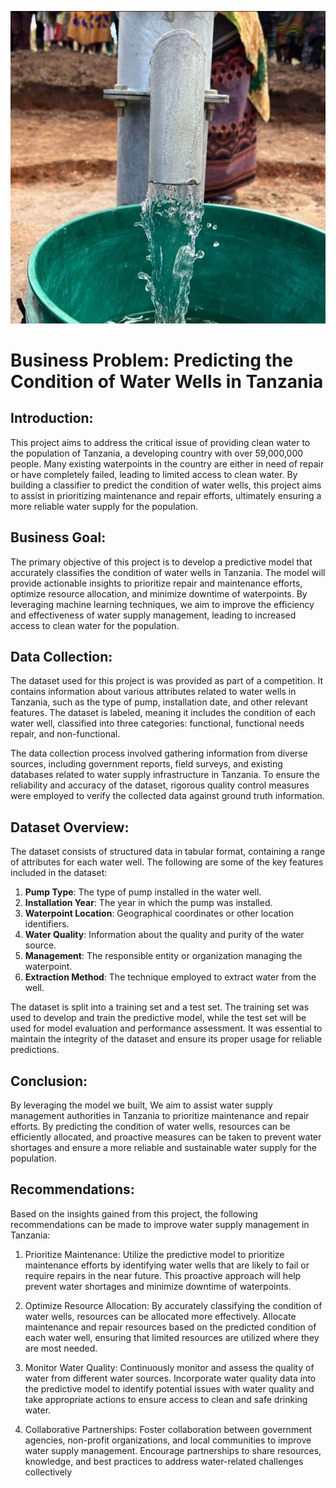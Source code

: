 ![1684812572091](image/README1/1684812572091.png)
# Business Problem: Predicting the Condition of Water Wells in Tanzania

## **Introduction:**
This project aims to address the critical issue of providing clean water to the population of Tanzania, a developing country with over 59,000,000 people. Many existing waterpoints in the country are either in need of repair or have completely failed, leading to limited access to clean water. By building a classifier to predict the condition of water wells, this project aims to assist in prioritizing maintenance and repair efforts, ultimately ensuring a more reliable water supply for the population.

## **Business Goal:**
The primary objective of this project is to develop a predictive model that accurately classifies the condition of water wells in Tanzania. The model will provide actionable insights to prioritize repair and maintenance efforts, optimize resource allocation, and minimize downtime of waterpoints. By leveraging machine learning techniques, we aim to improve the efficiency and effectiveness of water supply management, leading to increased access to clean water for the population.

## **Data Collection:**
The dataset used for this project is was  provided as part of a competition. It contains information about various attributes related to water wells in Tanzania, such as the type of pump, installation date, and other relevant features. The dataset is labeled, meaning it includes the condition of each water well, classified into three categories: functional, functional needs repair, and non-functional.

The data collection process involved gathering information from diverse sources, including government reports, field surveys, and existing databases related to water supply infrastructure in Tanzania. To ensure the reliability and accuracy of the dataset, rigorous quality control measures were employed to verify the collected data against ground truth information.

## **Dataset Overview:**
The dataset consists of structured data in tabular format, containing a range of attributes for each water well. The following are some of the key features included in the dataset:

1. **Pump Type**: The type of pump installed in the water well.
2. **Installation Year**: The year in which the pump was installed.
3. **Waterpoint Location**: Geographical coordinates or other location identifiers.
4. **Water Quality**: Information about the quality and purity of the water source.
5. **Management**: The responsible entity or organization managing the waterpoint.
6. **Extraction Method**: The technique employed to extract water from the well.

The dataset is split into a training set and a test set. The training set was used to develop and train the predictive model, while the test set will be used for model evaluation and performance assessment. It was essential to maintain the integrity of the dataset and ensure its proper usage for reliable predictions.



## **Conclusion:**
By leveraging the model we built, We aim to assist water supply management authorities in Tanzania to prioritize maintenance and repair efforts. By predicting the condition of water wells, resources can be efficiently allocated, and proactive measures can be taken to prevent water shortages and ensure a more reliable and sustainable water supply for the population.


## **Recommendations:**
Based on the insights gained from this project, the following recommendations can be made to improve water supply management in Tanzania:

1. Prioritize Maintenance: Utilize the predictive model to prioritize maintenance efforts by identifying water wells that are likely to fail or require repairs in the near future. This proactive approach will help prevent water shortages and minimize downtime of waterpoints.

2. Optimize Resource Allocation: By accurately classifying the condition of water wells, resources can be allocated more effectively. Allocate maintenance and repair resources based on the predicted condition of each water well, ensuring that limited resources are utilized where they are most needed.

3. Monitor Water Quality: Continuously monitor and assess the quality of water from different water sources. Incorporate water quality data into the predictive model to identify potential issues with water quality and take appropriate actions to ensure access to clean and safe drinking water.

4. Collaborative Partnerships: Foster collaboration between government agencies, non-profit organizations, and local communities to improve water supply management. Encourage partnerships to share resources, knowledge, and best practices to address water-related challenges collectively